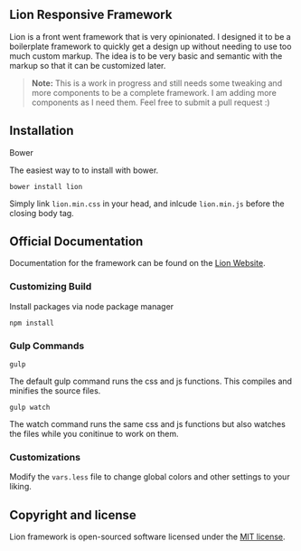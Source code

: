 ## Lion Responsive Framework

Lion is a front went framework that is very opinionated. I designed it to be a boilerplate framework to quickly get a design up without needing to use too much custom markup. The idea is to be very basic and semantic with the markup so that it can be customized later.

> **Note:** This is a work in progress and still needs some tweaking and more components to be a complete framework. I am adding more components as I need them. Feel free to submit a pull request :)

## Installation

Bower

The easiest way to to install with bower.

    bower install lion

Simply link `lion.min.css` in your head, and inlcude `lion.min.js` before the closing body tag.

## Official Documentation

Documentation for the framework can be found on the [Lion Website](http://juliansalas.com/lion/).

### Customizing Build

Install packages via node package manager

	npm install

### Gulp Commands

    gulp

The default gulp command runs the css and js functions. This compiles and minifies the source files.

    gulp watch

The watch command runs the same css and js functions but also watches the files while you conitinue to work on them. 

### Customizations

Modify the `vars.less` file to change global colors and other settings to your liking.

## Copyright and license

Lion framework is open-sourced software licensed under the [MIT license](https://github.com/julians300/lion/blob/master/LICENSE).
